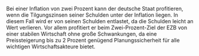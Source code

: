 Bei einer Inflation von zwei Prozent kann der deutsche Staat profitieren, wenn die Tilgungszinsen seiner Schulden unter der Inflation liegen. In diesem Fall wird er von seinen Schulden entlastet, da die Schulden leicht an Wert verlieren. Vor allem profitiert er beim Zwei-Prozent-Ziel der EZB von einer stabilen Wirtschaft ohne große Schwankungen, da eine Preissteigerung bis zu 2 Prozent genügend Planungssicherheit für alle wichtigen Wirtschaftsakteure bietet.
